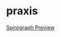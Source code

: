 # praxis

[Spirograph Preview](https://user-images.githubusercontent.com/110972267/201521430-29998025-9a07-40ec-a69e-c9d209cb4cfc.gif)

